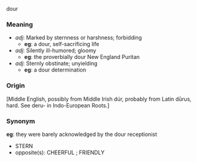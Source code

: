 dour
### Meaning
+ _adj_: Marked by sternness or harshness; forbidding
	+ __eg__: a dour, self-sacrificing life
+ _adj_: Silently ill-humored; gloomy
	+ __eg__: the proverbially dour New England Puritan
+ _adj_: Sternly obstinate; unyielding
	+ __eg__: a dour determination

### Origin

[Middle English, possibly from Middle Irish dúr, probably from Latin dūrus, hard. See deru- in Indo-European Roots.]

### Synonym

__eg__: they were barely acknowledged by the dour receptionist

+ STERN
+ opposite(s): CHEERFUL ; FRIENDLY


